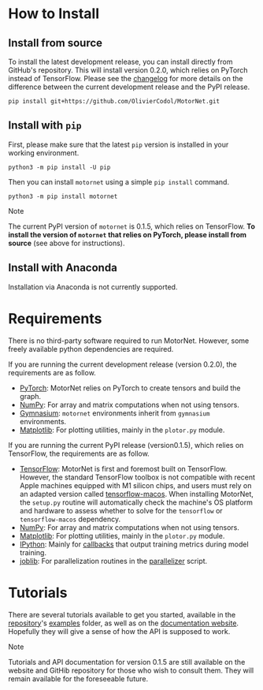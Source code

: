 # How to Install

## Install from source

To install the latest development release, you can install directly from GitHub's repository. This will install 
version 0.2.0, which relies on PyTorch instead of TensorFlow. Please see the 
[changelog](https://oliviercodol.github.io/MotorNet/build/html/documentation/changelog.html) for more details on the
difference between the current development release and the PyPI release.

```
pip install git+https://github.com/OlivierCodol/MotorNet.git
```


## Install with `pip`

First, please make sure that the latest `pip` version is installed in your working environment.

```
python3 -m pip install -U pip
```

Then you can install `motornet` using a simple `pip install` command.
```
python3 -m pip install motornet
```

<div class="admonition note">
<p class="admonition-title">Note</p>
<p>The current PyPI version of <code>motornet</code> is 0.1.5, which relies on TensorFlow. <b>To install the version of <code>motornet</code> that relies on PyTorch, please install from source</b> (see above for instructions).</p>
</div>

## Install with Anaconda

Installation via Anaconda is not currently supported.

<h1>Requirements</h1>

There is no third-party software required to run MotorNet. However, some freely available python dependencies are 
required.

If you are running the current development release (version 0.2.0), the requirements are as follow.

- [PyTorch](https://pytorch.org/docs/stable/torch.html): MotorNet relies on PyTorch to create tensors and build the 
graph.
- [NumPy](https://numpy.org/): For array and matrix computations when not using tensors.
- [Gymnasium](https://numpy.org/): `motornet` environments inherit from `gymnasium` environments.
- [Matplotlib](https://matplotlib.org/): For plotting utilities, mainly in the 
`plotor.py` module.

If you are running the current PyPI release (version0.1.5), which relies on TensorFlow, the requirements are as follow.

- [TensorFlow](https://www.tensorflow.org/): MotorNet is first and foremost built on TensorFlow. However, the standard
TensorFlow toolbox is not compatible with recent Apple machines equipped with M1 silicon chips, and users must rely on 
an adapted version called [tensorflow-macos](https://pypi.org/project/tensorflow-macos/). When installing MotorNet, the 
`setup.py` routine will automatically check the machine's OS platform and hardware to assess whether to solve for the 
`tensorflow` or `tensorflow-macos` dependency. 
- [NumPy](https://numpy.org/): For array and matrix computations when not using tensors.
- [Matplotlib](https://matplotlib.org/): For plotting utilities, mainly in the 
`plotor.py` module.
- [IPython](https://ipython.org/): Mainly for
[callbacks](https://github.com/OlivierCodol/MotorNet/blob/master/motornet/nets/callbacks.py) that output training 
metrics during model training.
- [joblib](https://joblib.readthedocs.io/en/latest/): For parallelization routines in the 
[parallelizer](https://github.com/OlivierCodol/MotorNet/blob/master/motornet/utils/parallelizer.py) script.


<h1>Tutorials</h1>

There are several tutorials available to get you started, available in the
[repository](https://github.com/OlivierCodol/MotorNet)'s
[examples](https://github.com/OlivierCodol/MotorNet/tree/master/examples) folder, as well as on the 
[documentation website](https://oliviercodol.github.io/MotorNet/build/html/index.html). Hopefully they will give a sense
of how the  API is supposed to work.


<div class="admonition note">
<p class="admonition-title">Note</p>
<p>Tutorials and API documentation for version 0.1.5 are still available on the website and GitHib repository for those
who wish to consult them. They will remain available for the foreseeable future.</p>
</div>
